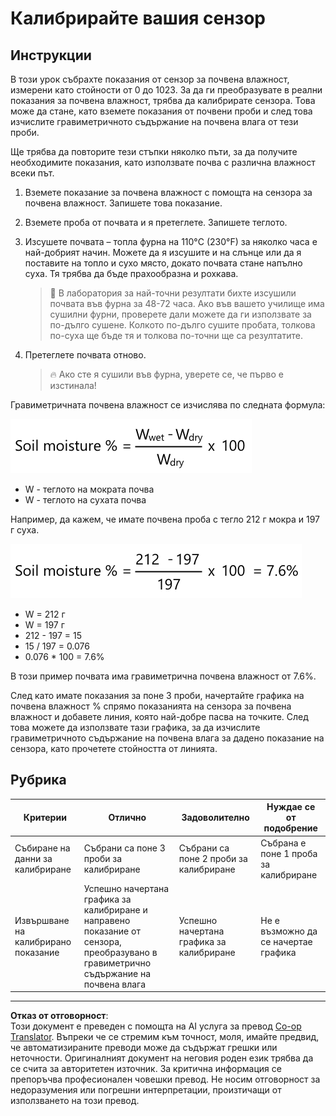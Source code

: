 <!--
CO_OP_TRANSLATOR_METADATA:
{
  "original_hash": "506d21b544d5de47406c89ad496a21cd",
  "translation_date": "2025-08-28T11:04:29+00:00",
  "source_file": "2-farm/lessons/2-detect-soil-moisture/assignment.md",
  "language_code": "bg"
}
-->
# Калибрирайте вашия сензор

## Инструкции

В този урок събрахте показания от сензор за почвена влажност, измерени като стойности от 0 до 1023. За да ги преобразувате в реални показания за почвена влажност, трябва да калибрирате сензора. Това може да стане, като вземете показания от почвени проби и след това изчислите гравиметричното съдържание на почвена влага от тези проби.

Ще трябва да повторите тези стъпки няколко пъти, за да получите необходимите показания, като използвате почва с различна влажност всеки път.

1. Вземете показание за почвена влажност с помощта на сензора за почвена влажност. Запишете това показание.

1. Вземете проба от почвата и я претеглете. Запишете теглото.

1. Изсушете почвата – топла фурна на 110°C (230°F) за няколко часа е най-добрият начин. Можете да я изсушите и на слънце или да я поставите на топло и сухо място, докато почвата стане напълно суха. Тя трябва да бъде прахообразна и рохкава.

    > 💁 В лаборатория за най-точни резултати бихте изсушили почвата във фурна за 48-72 часа. Ако във вашето училище има сушилни фурни, проверете дали можете да ги използвате за по-дълго сушене. Колкото по-дълго сушите пробата, толкова по-суха ще бъде тя и толкова по-точни ще са резултатите.

1. Претеглете почвата отново.

    > 🔥 Ако сте я сушили във фурна, уверете се, че първо е изстинала!

Гравиметричната почвена влажност се изчислява по следната формула:

![почвена влажност % е теглото на мократа почва минус теглото на сухата почва, разделено на теглото на сухата почва, умножено по 100](../../../../../translated_images/gsm-calculation.6da38c6201eec14e7573bb2647aa18892883193553d23c9d77e5dc681522dfb2.bg.png)

* W - теглото на мократа почва
* W - теглото на сухата почва

Например, да кажем, че имате почвена проба с тегло 212 г мокра и 197 г суха.

![Попълнено изчисление](../../../../../translated_images/gsm-calculation-example.99f9803b4f29e97668e7c15412136c0c399ab12dbba0b89596fdae9d8aedb6fb.bg.png)

* W = 212 г
* W = 197 г
* 212 - 197 = 15
* 15 / 197 = 0.076
* 0.076 * 100 = 7.6%

В този пример почвата има гравиметрична почвена влажност от 7.6%.

След като имате показания за поне 3 проби, начертайте графика на почвена влажност % спрямо показанията на сензора за почвена влажност и добавете линия, която най-добре пасва на точките. След това можете да използвате тази графика, за да изчислите гравиметричното съдържание на почвена влага за дадено показание на сензора, като прочетете стойността от линията.

## Рубрика

| Критерии | Отлично | Задоволително | Нуждае се от подобрение |
| -------- | --------- | -------- | ----------------- |
| Събиране на данни за калибриране | Събрани са поне 3 проби за калибриране | Събрани са поне 2 проби за калибриране | Събрана е поне 1 проба за калибриране |
| Извършване на калибрирано показание | Успешно начертана графика за калибриране и направено показание от сензора, преобразувано в гравиметрично съдържание на почвена влага | Успешно начертана графика за калибриране | Не е възможно да се начертае графика |

---

**Отказ от отговорност**:  
Този документ е преведен с помощта на AI услуга за превод [Co-op Translator](https://github.com/Azure/co-op-translator). Въпреки че се стремим към точност, моля, имайте предвид, че автоматизираните преводи може да съдържат грешки или неточности. Оригиналният документ на неговия роден език трябва да се счита за авторитетен източник. За критична информация се препоръчва професионален човешки превод. Не носим отговорност за недоразумения или погрешни интерпретации, произтичащи от използването на този превод.